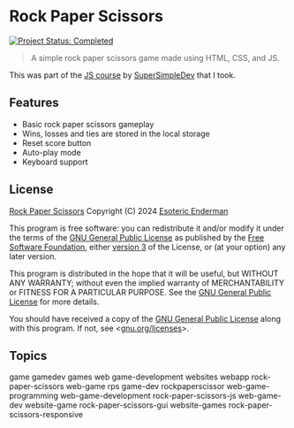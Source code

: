 # Rock Paper Scissors

[![Project Status: Completed](./assets/images/badges/status.svg)](./)

> A simple rock paper scissors game made using HTML, CSS, and JS.

This was part of the [JS course](https://www.youtube.com/watch?v=SBmSRK3feww) by [SuperSimpleDev](https://www.youtube.com/@SuperSimpleDev) that I took.

## Features

- Basic rock paper scissors gameplay
- Wins, losses and ties are stored in the local storage
- Reset score button
- Auto-play mode
- Keyboard support

## License

[Rock Paper Scissors](./) Copyright (C) 2024 [Esoteric Enderman](https://enderman.dev)

This program is free software: you can redistribute it and/or modify it under the terms of the [GNU General Public License](./LICENSE) as published by the [Free Software Foundation](https://www.fsf.org/), either [version 3](./LICENSE) of the License, or (at your option) any later version.

This program is distributed in the hope that it will be useful, but WITHOUT ANY WARRANTY; without even the implied warranty of MERCHANTABILITY or FITNESS FOR A PARTICULAR PURPOSE. See the [GNU General Public License](./LICENSE) for more details.

You should have received a copy of the [GNU General Public License](./LICENSE) along with this program. If not, see <[gnu.org/licenses](https://www.gnu.org/licenses/)>.

## Topics

game gamedev games web game-development websites webapp rock-paper-scissors web-game rps game-dev rockpaperscissor web-game-programming web-game-development rock-paper-scissors-js web-game-dev website-game rock-paper-scissors-gui website-games rock-paper-scissors-responsive
